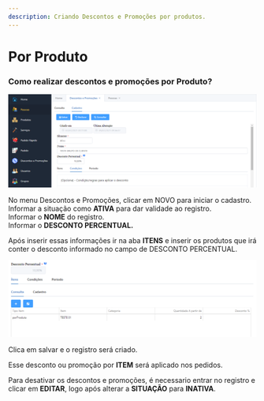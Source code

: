 ```yaml
---
description: Criando Descontos e Promoções por produtos.
---
```


# Por Produto

### **Como realizar descontos e promoções por Produto?**

![](<../../../../.gitbook/assets/image (35).png>)

No menu Descontos e Promoções, clicar em NOVO para iniciar o cadastro.\
Informar a situação como **ATIVA** para dar validade ao registro.\
Informar o **NOME** do registro.\
Informar o **DESCONTO PERCENTUAL.**

Após inserir essas informações ir na aba **ITENS** e inserir os produtos que irá conter o desconto informado no campo de DESCONTO PERCENTUAL.

![](<../../../../.gitbook/assets/image (37).png>)

Clica em salvar e o registro será criado.

Esse desconto ou promoção por **ITEM** será aplicado nos pedidos.

Para desativar os descontos e promoções, é necessario entrar no registro e clicar em **EDITAR**, logo após alterar a **SITUAÇÃO** para **INATIVA**.
